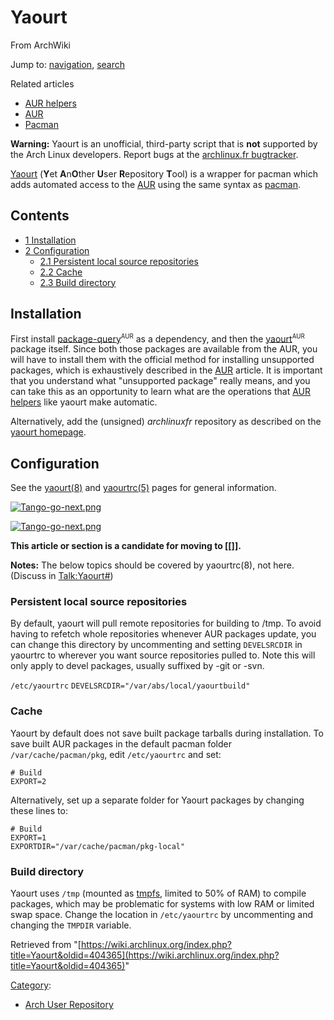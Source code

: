 # Yaourt

From ArchWiki

Jump to: [navigation](#column-one), [search](#searchInput)

Related articles

*   [AUR helpers](/index.php/AUR_helpers "AUR helpers")
*   [AUR](/index.php/AUR "AUR")
*   [Pacman](/index.php/Pacman "Pacman")

**Warning:** Yaourt is an unofficial, third-party script that is **not** supported by the Arch Linux developers. Report bugs at the [archlinux.fr bugtracker](http://bugs.archlinux.fr).

[Yaourt](https://github.com/archlinuxfr/yaourt) (**Y**et **A**n**O**ther **U**ser **R**epository **T**ool) is a wrapper for pacman which adds automated access to the [AUR](/index.php/AUR "AUR") using the same syntax as [pacman](/index.php/Pacman "Pacman").

## Contents

*   [1 Installation](#Installation)
*   [2 Configuration](#Configuration)
    *   [2.1 Persistent local source repositories](#Persistent_local_source_repositories)
    *   [2.2 Cache](#Cache)
    *   [2.3 Build directory](#Build_directory)

## Installation

First install [package-query](https://aur.archlinux.org/packages/package-query/)<sup><small>AUR</small></sup> as a dependency, and then the [yaourt](https://aur.archlinux.org/packages/yaourt/)<sup><small>AUR</small></sup> package itself. Since both those packages are available from the AUR, you will have to install them with the official method for installing unsupported packages, which is exhaustively described in the [AUR](/index.php/AUR "AUR") article. It is important that you understand what "unsupported package" really means, and you can take this as an opportunity to learn what are the operations that [AUR helpers](/index.php/AUR_helpers "AUR helpers") like yaourt make automatic.

Alternatively, add the (unsigned) _archlinuxfr_ repository as described on the [yaourt homepage](http://archlinux.fr/yaourt-en).

## Configuration

See the [yaourt(8)](http://archlinux.fr/man/yaourt.8.html) and [yaourtrc(5)](http://archlinux.fr/man/yaourtrc.5.html) pages for general information.

[![Tango-go-next.png](/images/f/f0/Tango-go-next.png)](/index.php/File:Tango-go-next.png)

[![Tango-go-next.png](/images/f/f0/Tango-go-next.png)](/index.php/File:Tango-go-next.png)

**This article or section is a candidate for moving to [[]].**

**Notes:** The below topics should be covered by yaourtrc(8), not here. (Discuss in [Talk:Yaourt#](https://wiki.archlinux.org/index.php/Talk:Yaourt))

### Persistent local source repositories

By default, yaourt will pull remote repositories for building to /tmp. To avoid having to refetch whole repositories whenever AUR packages update, you can change this directory by uncommenting and setting `DEVELSRCDIR` in yaourtrc to wherever you want source repositories pulled to. Note this will only apply to devel packages, usually suffixed by -git or -svn.

 `/etc/yaourtrc`  `DEVELSRCDIR="/var/abs/local/yaourtbuild"` 

### Cache

Yaourt by default does not save built package tarballs during installation. To save built AUR packages in the default pacman folder `/var/cache/pacman/pkg`, edit `/etc/yaourtrc` and set:

```
# Build
EXPORT=2

```

Alternatively, set up a separate folder for Yaourt packages by changing these lines to:

```
# Build
EXPORT=1
EXPORTDIR="/var/cache/pacman/pkg-local"

```

### Build directory

Yaourt uses `/tmp` (mounted as [tmpfs](/index.php/Tmpfs "Tmpfs"), limited to 50% of RAM) to compile packages, which may be problematic for systems with low RAM or limited swap space. Change the location in `/etc/yaourtrc` by uncommenting and changing the `TMPDIR` variable.

Retrieved from "[https://wiki.archlinux.org/index.php?title=Yaourt&oldid=404365](https://wiki.archlinux.org/index.php?title=Yaourt&oldid=404365)"

[Category](/index.php/Special:Categories "Special:Categories"):

*   [Arch User Repository](/index.php/Category:Arch_User_Repository "Category:Arch User Repository")